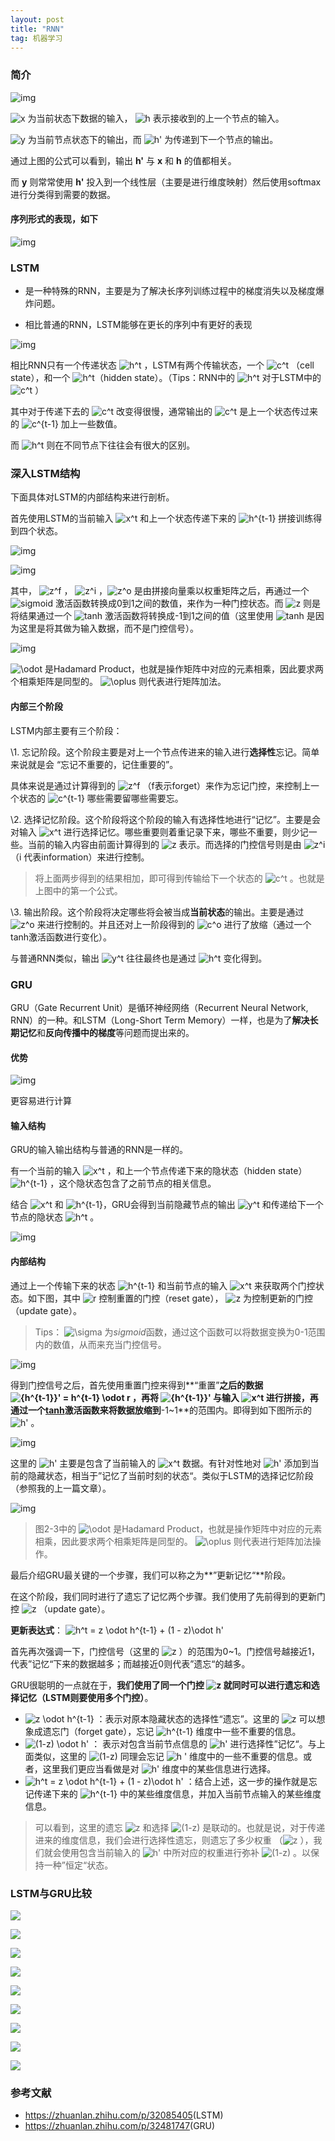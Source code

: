 ```yaml
---
layout: post
title: "RNN"
tag: 机器学习
---
```


### 简介

![img](https://pic4.zhimg.com/80/v2-f716c816d46792b867a6815c278f11cb_hd.jpg)

![x](https://www.zhihu.com/equation?tex=x) 为当前状态下数据的输入， ![h](https://www.zhihu.com/equation?tex=h) 表示接收到的上一个节点的输入。

![y](https://www.zhihu.com/equation?tex=y) 为当前节点状态下的输出，而 ![h'](https://www.zhihu.com/equation?tex=h%27) 为传递到下一个节点的输出。

通过上图的公式可以看到，输出 **h'** 与 **x** 和 **h** 的值都相关。

而 **y** 则常常使用 **h'** 投入到一个线性层（主要是进行维度映射）然后使用softmax进行分类得到需要的数据。

#### 序列形式的表现，如下

![img](https://pic2.zhimg.com/80/v2-71652d6a1eee9def631c18ea5e3c7605_hd.jpg)

### LSTM

- 是一种特殊的RNN，主要是为了解决长序列训练过程中的梯度消失以及梯度爆炸问题。

- 相比普通的RNN，LSTM能够在更长的序列中有更好的表现

![img](https://pic4.zhimg.com/80/v2-e4f9851cad426dfe4ab1c76209546827_hd.jpg)

相比RNN只有一个传递状态 ![h^t ](https://www.zhihu.com/equation?tex=h%5Et+) ，LSTM有两个传输状态，一个 ![c^t](https://www.zhihu.com/equation?tex=c%5Et) （cell state），和一个 ![h^t](https://www.zhihu.com/equation?tex=h%5Et)（hidden state）。（Tips：RNN中的 ![h^t](https://www.zhihu.com/equation?tex=h%5Et) 对于LSTM中的 ![c^t](https://www.zhihu.com/equation?tex=c%5Et) ）

其中对于传递下去的 ![c^t](https://www.zhihu.com/equation?tex=c%5Et) 改变得很慢，通常输出的 ![c^t](https://www.zhihu.com/equation?tex=c%5Et) 是上一个状态传过来的 ![c^{t-1}](https://www.zhihu.com/equation?tex=c%5E%7Bt-1%7D) 加上一些数值。

而 ![h^t](https://www.zhihu.com/equation?tex=h%5Et) 则在不同节点下往往会有很大的区别。

### 深入LSTM结构

下面具体对LSTM的内部结构来进行剖析。

首先使用LSTM的当前输入 ![x^t](https://www.zhihu.com/equation?tex=x%5Et) 和上一个状态传递下来的 ![h^{t-1}](https://www.zhihu.com/equation?tex=h%5E%7Bt-1%7D) 拼接训练得到四个状态。

![img](https://pic4.zhimg.com/80/v2-15c5eb554f843ec492579c6d87e1497b_hd.jpg)

![img](https://pic1.zhimg.com/80/v2-d044fd0087e1df5d2a1089b441db9970_hd.jpg)

其中， ![z^f ](https://www.zhihu.com/equation?tex=z%5Ef+) ， ![z^i](https://www.zhihu.com/equation?tex=z%5Ei) ，![z^o](https://www.zhihu.com/equation?tex=z%5Eo) 是由拼接向量乘以权重矩阵之后，再通过一个 ![sigmoid ](https://www.zhihu.com/equation?tex=sigmoid+) 激活函数转换成0到1之间的数值，来作为一种门控状态。而 ![z](https://www.zhihu.com/equation?tex=z) 则是将结果通过一个 ![tanh](https://www.zhihu.com/equation?tex=tanh) 激活函数将转换成-1到1之间的值（这里使用 ![tanh](https://www.zhihu.com/equation?tex=tanh) 是因为这里是将其做为输入数据，而不是门控信号）。

![img](https://pic2.zhimg.com/80/v2-556c74f0e025a47fea05dc0f76ea775d_hd.jpg)

![\odot](https://www.zhihu.com/equation?tex=%5Codot) 是Hadamard Product，也就是操作矩阵中对应的元素相乘，因此要求两个相乘矩阵是同型的。 ![\oplus](https://www.zhihu.com/equation?tex=%5Coplus) 则代表进行矩阵加法。

#### 内部三个阶段

LSTM内部主要有三个阶段：

\1. 忘记阶段。这个阶段主要是对上一个节点传进来的输入进行**选择性**忘记。简单来说就是会 “忘记不重要的，记住重要的”。

具体来说是通过计算得到的 ![z^f](https://www.zhihu.com/equation?tex=z%5Ef) （f表示forget）来作为忘记门控，来控制上一个状态的 ![c^{t-1}](https://www.zhihu.com/equation?tex=c%5E%7Bt-1%7D) 哪些需要留哪些需要忘。

\2. 选择记忆阶段。这个阶段将这个阶段的输入有选择性地进行“记忆”。主要是会对输入 ![x^t](https://www.zhihu.com/equation?tex=x%5Et) 进行选择记忆。哪些重要则着重记录下来，哪些不重要，则少记一些。当前的输入内容由前面计算得到的 ![z ](https://www.zhihu.com/equation?tex=z+) 表示。而选择的门控信号则是由 ![z^i](https://www.zhihu.com/equation?tex=z%5Ei) （i 代表information）来进行控制。

> 将上面两步得到的结果相加，即可得到传输给下一个状态的 ![c^t](https://www.zhihu.com/equation?tex=c%5Et) 。也就是上图中的第一个公式。

\3. 输出阶段。这个阶段将决定哪些将会被当成**当前状态**的输出。主要是通过 ![z^o](https://www.zhihu.com/equation?tex=z%5Eo) 来进行控制的。并且还对上一阶段得到的 ![c^o](https://www.zhihu.com/equation?tex=c%5Eo) 进行了放缩（通过一个tanh激活函数进行变化）。

与普通RNN类似，输出 ![y^t](https://www.zhihu.com/equation?tex=y%5Et) 往往最终也是通过 ![h^t](https://www.zhihu.com/equation?tex=h%5Et) 变化得到。

### GRU

GRU（Gate Recurrent Unit）是循环神经网络（Recurrent Neural Network, RNN）的一种。和LSTM（Long-Short Term Memory）一样，也是为了**解决长期记忆**和**反向传播中的梯度**等问题而提出来的。

#### 优势

![img](https://pic4.zhimg.com/80/v2-a8424cd80eae1b7d312991692decbe8b_hd.jpg)

更容易进行计算

#### 输入结构

GRU的输入输出结构与普通的RNN是一样的。

有一个当前的输入 ![x^t](https://www.zhihu.com/equation?tex=x%5Et) ，和上一个节点传递下来的隐状态（hidden state） ![h^{t-1}](https://www.zhihu.com/equation?tex=h%5E%7Bt-1%7D) ，这个隐状态包含了之前节点的相关信息。

结合 ![x^t ](https://www.zhihu.com/equation?tex=x%5Et+) 和 ![h^{t-1}](https://www.zhihu.com/equation?tex=h%5E%7Bt-1%7D)，GRU会得到当前隐藏节点的输出 ![y^t ](https://www.zhihu.com/equation?tex=y%5Et+) 和传递给下一个节点的隐状态 ![h^t](https://www.zhihu.com/equation?tex=h%5Et) 。

![img](https://pic2.zhimg.com/80/v2-49244046a83e30ef2383b94644bf0f31_hd.jpg)

#### 内部结构

通过上一个传输下来的状态 ![h^{t-1}](https://www.zhihu.com/equation?tex=h%5E%7Bt-1%7D) 和当前节点的输入 ![x^t](https://www.zhihu.com/equation?tex=x%5Et) 来获取两个门控状态。如下图，其中 ![r ](https://www.zhihu.com/equation?tex=r+) 控制重置的门控（reset gate）， ![z](https://www.zhihu.com/equation?tex=z) 为控制更新的门控（update gate）。

> Tips： ![\sigma](https://www.zhihu.com/equation?tex=%5Csigma) 为*sigmoid*函数，通过这个函数可以将数据变换为0-1范围内的数值，从而来充当门控信号。

![img](https://pic3.zhimg.com/80/v2-7fff5d817530dada1b279c7279d73b8a_hd.jpg)

得到门控信号之后，首先使用重置门控来得到**“重置”**之后的数据 ![{h^{t-1}}' = h^{t-1} \odot r ](https://www.zhihu.com/equation?tex=%7Bh%5E%7Bt-1%7D%7D%27+%3D+h%5E%7Bt-1%7D+%5Codot+r+) ，再将 ![{h^{t-1}}'](https://www.zhihu.com/equation?tex=%7Bh%5E%7Bt-1%7D%7D%27) 与输入 ![x^t ](https://www.zhihu.com/equation?tex=x%5Et+) 进行拼接，再通过一个[tanh](http://link.zhihu.com/?target=https%3A//baike.baidu.com/item/tanh)激活函数来将数据放缩到**-1~1**的范围内。即得到如下图所示的 ![h'](https://www.zhihu.com/equation?tex=h%27) 。

![img](https://pic4.zhimg.com/80/v2-390781506bbebbef799f1a12acd7865b_hd.jpg)

这里的 ![h' ](https://www.zhihu.com/equation?tex=h%27+) 主要是包含了当前输入的 ![x^t](https://www.zhihu.com/equation?tex=x%5Et) 数据。有针对性地对 ![h'](https://www.zhihu.com/equation?tex=h%27) 添加到当前的隐藏状态，相当于”记忆了当前时刻的状态“。类似于LSTM的选择记忆阶段（参照我的上一篇文章）。

![img](https://pic1.zhimg.com/80/v2-8134a00c243153bfd9fd2bcbe0844e9c_hd.jpg)

> 图2-3中的 ![\odot](https://www.zhihu.com/equation?tex=%5Codot) 是Hadamard Product，也就是操作矩阵中对应的元素相乘，因此要求两个相乘矩阵是同型的。 ![\oplus](https://www.zhihu.com/equation?tex=%5Coplus) 则代表进行矩阵加法操作。

最后介绍GRU最关键的一个步骤，我们可以称之为**”更新记忆“**阶段。

在这个阶段，我们同时进行了遗忘了记忆两个步骤。我们使用了先前得到的更新门控 ![z](https://www.zhihu.com/equation?tex=z) （update gate）。

**更新表达式**： ![h^t = z \odot h^{t-1} + (1 - z)\odot h'](https://www.zhihu.com/equation?tex=h%5Et+%3D+z+%5Codot+h%5E%7Bt-1%7D+%2B+%281+-+z%29%5Codot+h%27)

首先再次强调一下，门控信号（这里的 ![z](https://www.zhihu.com/equation?tex=z) ）的范围为0~1。门控信号越接近1，代表”记忆“下来的数据越多；而越接近0则代表”遗忘“的越多。



GRU很聪明的一点就在于，**我们使用了同一个门控 ![z](https://www.zhihu.com/equation?tex=z) 就同时可以进行遗忘和选择记忆（LSTM则要使用多个门控）**。

- ![z \odot h^{t-1}](https://www.zhihu.com/equation?tex=z+%5Codot+h%5E%7Bt-1%7D) ：表示对原本隐藏状态的选择性“遗忘”。这里的 ![z](https://www.zhihu.com/equation?tex=z) 可以想象成遗忘门（forget gate），忘记 ![h^{t-1}](https://www.zhihu.com/equation?tex=h%5E%7Bt-1%7D) 维度中一些不重要的信息。
- ![(1-z) \odot h'](https://www.zhihu.com/equation?tex=%281-z%29+%5Codot+h%27) ： 表示对包含当前节点信息的 ![h'](https://www.zhihu.com/equation?tex=h%27) 进行选择性”记忆“。与上面类似，这里的 ![(1-z)](https://www.zhihu.com/equation?tex=%281-z%29) 同理会忘记 ![h '](https://www.zhihu.com/equation?tex=h+%27) 维度中的一些不重要的信息。或者，这里我们更应当看做是对 ![h' ](https://www.zhihu.com/equation?tex=h%27+) 维度中的某些信息进行选择。
- ![h^t = z \odot h^{t-1} + (1 - z)\odot h'](https://www.zhihu.com/equation?tex=h%5Et+%3D+z+%5Codot+h%5E%7Bt-1%7D+%2B+%281+-+z%29%5Codot+h%27) ：结合上述，这一步的操作就是忘记传递下来的 ![h^{t-1} ](https://www.zhihu.com/equation?tex=h%5E%7Bt-1%7D+) 中的某些维度信息，并加入当前节点输入的某些维度信息。

> 可以看到，这里的遗忘 ![z](https://www.zhihu.com/equation?tex=z) 和选择 ![(1-z)](https://www.zhihu.com/equation?tex=%281-z%29) 是联动的。也就是说，对于传递进来的维度信息，我们会进行选择性遗忘，则遗忘了多少权重 （![z](https://www.zhihu.com/equation?tex=z) ），我们就会使用包含当前输入的 ![h'](https://www.zhihu.com/equation?tex=h%27) 中所对应的权重进行弥补 ![(1-z)](https://www.zhihu.com/equation?tex=%281-z%29) 。以保持一种”恒定“状态。



### LSTM与GRU比较

![](H:\python-workspace\blog\yaolinxia.github.io\img\微信截图_20190114161732.png)

![](H:\python-workspace\blog\yaolinxia.github.io\img\微信截图_20190114161948.png)

![](H:\python-workspace\blog\yaolinxia.github.io\img\微信截图_20190114162218.png)

![](H:\python-workspace\blog\yaolinxia.github.io\img\微信截图_20190114162230.png)

![](H:\python-workspace\blog\yaolinxia.github.io\img\微信截图_20190114162341.png)

![](H:\python-workspace\blog\yaolinxia.github.io\img\微信截图_20190114162616.png)



![](H:\python-workspace\blog\yaolinxia.github.io\img\微信截图_20190114162742.png)

![](H:\python-workspace\blog\yaolinxia.github.io\img\微信截图_20190114163014.png)

![](H:\python-workspace\blog\yaolinxia.github.io\img\微信截图_20190114163311.png)









### 参考文献

- <https://zhuanlan.zhihu.com/p/32085405>(LSTM)
- <https://zhuanlan.zhihu.com/p/32481747>(GRU)